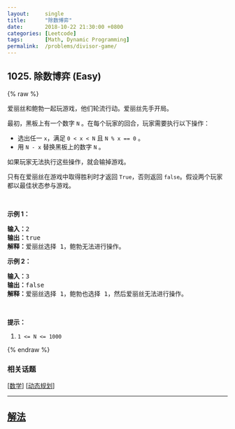 ```yaml
---
layout:     single
title:      "除数博弈"
date:       2018-10-22 21:30:00 +0800
categories: [Leetcode]
tags:       [Math, Dynamic Programming]
permalink:  /problems/divisor-game/
---
```


## 1025. 除数博弈 (Easy)

{% raw %}

<p>爱丽丝和鲍勃一起玩游戏，他们轮流行动。爱丽丝先手开局。</p>

<p>最初，黑板上有一个数字&nbsp;<code>N</code>&nbsp;。在每个玩家的回合，玩家需要执行以下操作：</p>

<ul>
	<li>选出任一&nbsp;<code>x</code>，满足&nbsp;<code>0 &lt; x &lt; N</code> 且&nbsp;<code>N % x == 0</code>&nbsp;。</li>
	<li>用 <code>N - x</code>&nbsp;替换黑板上的数字 <code>N</code> 。</li>
</ul>

<p>如果玩家无法执行这些操作，就会输掉游戏。</p>

<p>只有在爱丽丝在游戏中取得胜利时才返回&nbsp;<code>True</code>，否则返回 <code>false</code>。假设两个玩家都以最佳状态参与游戏。</p>

<p>&nbsp;</p>

<ol>
</ol>

<p><strong>示例 1：</strong></p>

<pre><strong>输入：</strong>2
<strong>输出：</strong>true
<strong>解释：</strong>爱丽丝选择 1，鲍勃无法进行操作。
</pre>

<p><strong>示例 2：</strong></p>

<pre><strong>输入：</strong>3
<strong>输出：</strong>false
<strong>解释：</strong>爱丽丝选择 1，鲍勃也选择 1，然后爱丽丝无法进行操作。
</pre>

<p>&nbsp;</p>

<p><strong>提示：</strong></p>

<ol>
	<li><code>1 &lt;= N &lt;= 1000</code></li>
</ol>

{% endraw %}

### 相关话题
  [[数学](https://github.com/openset/leetcode/tree/master/tag/math/README.md)]
  [[动态规划](https://github.com/openset/leetcode/tree/master/tag/dynamic-programming/README.md)]

---

## [解法](https://github.com/openset/leetcode/tree/master/problems/divisor-game)
